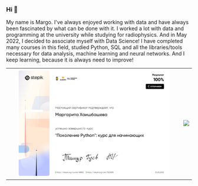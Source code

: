 ### Hi 👋

My name is Margo.
I've always enjoyed working with data and have always been fascinated by what can be done with it. I worked a lot with data and programming at the university while studying for radiophysics. And in May 2022, I decided to associate myself with Data Science! I have completed many courses in this field, studied Python, SQL and all the libraries/tools necessary for data analysis, machine learning and neural networks. And I keep learning, because it is always need to improve!

<table>
<tr>
<td align="center"><a href="https://stepik.org/cert/1523878"><img src="./diplomas/stepik-certificate-58852-c33dab6-1.png" width="90%"/></a></td>
<td align="center"><a href="https://stepik.org/cert/1586561"><img src="./certiificates/AlexeyBor - Intro to Machine Learning.png" width="90%"/></a></td>
</tr>
<tr>

